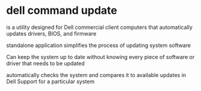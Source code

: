 # dell command update

is a utility designed for Dell commercial client computers that automatically updates drivers, BIOS, and firmware

standalone application simplifies the process of updating system software

 Can keep the system up to date without knowing every piece of software or driver that needs to be updated

 automatically checks the system and compares it to available updates in Dell Support for a particular system
